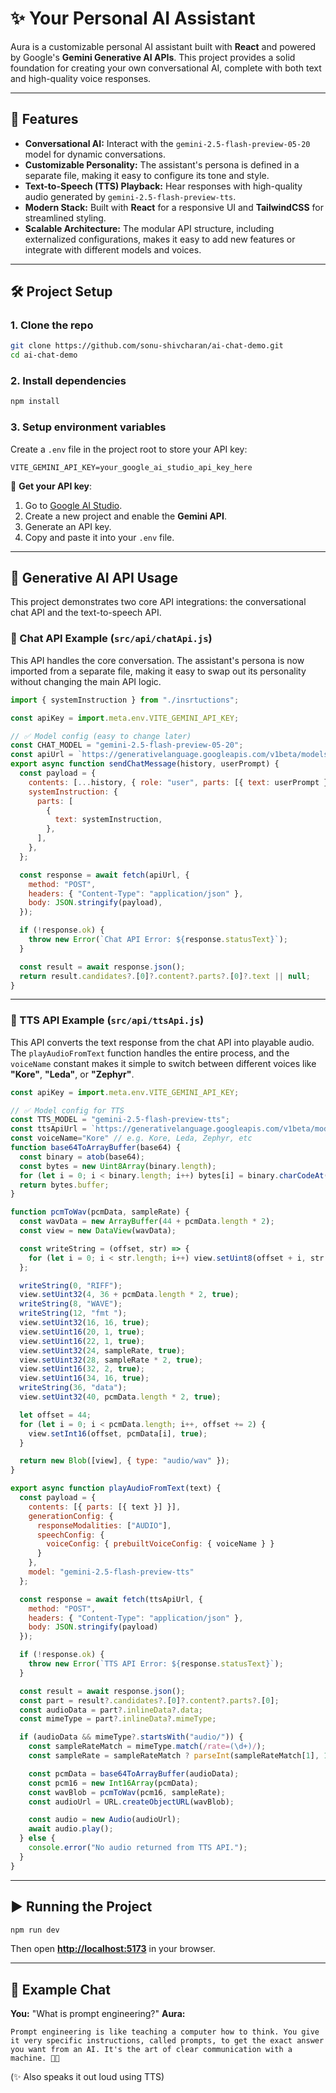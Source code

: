 # ✨ Your Personal AI Assistant

Aura is a customizable personal AI assistant built with **React** and powered by Google's **Gemini Generative AI APIs**. This project provides a solid foundation for creating your own conversational AI, complete with both text and high-quality voice responses.

-----

## 🚀 Features

  - **Conversational AI:** Interact with the `gemini-2.5-flash-preview-05-20` model for dynamic conversations.
  - **Customizable Personality:** The assistant's persona is defined in a separate file, making it easy to configure its tone and style.
  - **Text-to-Speech (TTS) Playback:** Hear responses with high-quality audio generated by `gemini-2.5-flash-preview-tts`.
  - **Modern Stack:** Built with **React** for a responsive UI and **TailwindCSS** for streamlined styling.
  - **Scalable Architecture:** The modular API structure, including externalized configurations, makes it easy to add new features or integrate with different models and voices.

-----

## 🛠️ Project Setup

### 1\. Clone the repo

```bash
git clone https://github.com/sonu-shivcharan/ai-chat-demo.git
cd ai-chat-demo
```

### 2\. Install dependencies

```bash
npm install
```

### 3\. Setup environment variables

Create a `.env` file in the project root to store your API key:

```env
VITE_GEMINI_API_KEY=your_google_ai_studio_api_key_here
```

🔑 **Get your API key**:

1.  Go to [Google AI Studio](https://aistudio.google.com/).
2.  Create a new project and enable the **Gemini API**.
3.  Generate an API key.
4.  Copy and paste it into your `.env` file.

-----

## 🧠 Generative AI API Usage

This project demonstrates two core API integrations: the conversational chat API and the text-to-speech API.

### 🔹 Chat API Example (`src/api/chatApi.js`)

This API handles the core conversation. The assistant's persona is now imported from a separate file, making it easy to swap out its personality without changing the main API logic.

```js
import { systemInstruction } from "./insrtuctions";

const apiKey = import.meta.env.VITE_GEMINI_API_KEY;

// ✅ Model config (easy to change later)
const CHAT_MODEL = "gemini-2.5-flash-preview-05-20";
const apiUrl = `https://generativelanguage.googleapis.com/v1beta/models/${CHAT_MODEL}:generateContent?key=${apiKey}`;
export async function sendChatMessage(history, userPrompt) {
  const payload = {
    contents: [...history, { role: "user", parts: [{ text: userPrompt }] }],
    systemInstruction: {
      parts: [
        {
          text: systemInstruction,
        },
      ],
    },
  };

  const response = await fetch(apiUrl, {
    method: "POST",
    headers: { "Content-Type": "application/json" },
    body: JSON.stringify(payload),
  });

  if (!response.ok) {
    throw new Error(`Chat API Error: ${response.statusText}`);
  }

  const result = await response.json();
  return result.candidates?.[0]?.content?.parts?.[0]?.text || null;
}
```

-----

### 🔹 TTS API Example (`src/api/ttsApi.js`)

This API converts the text response from the chat API into playable audio. The `playAudioFromText` function handles the entire process, and the `voiceName` constant makes it simple to switch between different voices like **"Kore"**, **"Leda"**, or **"Zephyr"**.

```js
const apiKey = import.meta.env.VITE_GEMINI_API_KEY;

// ✅ Model config for TTS
const TTS_MODEL = "gemini-2.5-flash-preview-tts";
const ttsApiUrl = `https://generativelanguage.googleapis.com/v1beta/models/${TTS_MODEL}:generateContent?key=${apiKey}`;
const voiceName="Kore" // e.g. Kore, Leda, Zephyr, etc
function base64ToArrayBuffer(base64) {
  const binary = atob(base64);
  const bytes = new Uint8Array(binary.length);
  for (let i = 0; i < binary.length; i++) bytes[i] = binary.charCodeAt(i);
  return bytes.buffer;
}

function pcmToWav(pcmData, sampleRate) {
  const wavData = new ArrayBuffer(44 + pcmData.length * 2);
  const view = new DataView(wavData);

  const writeString = (offset, str) => {
    for (let i = 0; i < str.length; i++) view.setUint8(offset + i, str.charCodeAt(i));
  };

  writeString(0, "RIFF");
  view.setUint32(4, 36 + pcmData.length * 2, true);
  writeString(8, "WAVE");
  writeString(12, "fmt ");
  view.setUint32(16, 16, true);
  view.setUint16(20, 1, true);
  view.setUint16(22, 1, true);
  view.setUint32(24, sampleRate, true);
  view.setUint32(28, sampleRate * 2, true);
  view.setUint16(32, 2, true);
  view.setUint16(34, 16, true);
  writeString(36, "data");
  view.setUint32(40, pcmData.length * 2, true);

  let offset = 44;
  for (let i = 0; i < pcmData.length; i++, offset += 2) {
    view.setInt16(offset, pcmData[i], true);
  }

  return new Blob([view], { type: "audio/wav" });
}

export async function playAudioFromText(text) {
  const payload = {
    contents: [{ parts: [{ text }] }],
    generationConfig: {
      responseModalities: ["AUDIO"],
      speechConfig: {
        voiceConfig: { prebuiltVoiceConfig: { voiceName } } 
      }
    },
    model: "gemini-2.5-flash-preview-tts"
  };

  const response = await fetch(ttsApiUrl, {
    method: "POST",
    headers: { "Content-Type": "application/json" },
    body: JSON.stringify(payload)
  });

  if (!response.ok) {
    throw new Error(`TTS API Error: ${response.statusText}`);
  }

  const result = await response.json();
  const part = result?.candidates?.[0]?.content?.parts?.[0];
  const audioData = part?.inlineData?.data;
  const mimeType = part?.inlineData?.mimeType;

  if (audioData && mimeType?.startsWith("audio/")) {
    const sampleRateMatch = mimeType.match(/rate=(\d+)/);
    const sampleRate = sampleRateMatch ? parseInt(sampleRateMatch[1], 10) : 16000;

    const pcmData = base64ToArrayBuffer(audioData);
    const pcm16 = new Int16Array(pcmData);
    const wavBlob = pcmToWav(pcm16, sampleRate);
    const audioUrl = URL.createObjectURL(wavBlob);

    const audio = new Audio(audioUrl);
    await audio.play();
  } else {
    console.error("No audio returned from TTS API.");
  }
}
```

-----

## ▶️ Running the Project

```bash
npm run dev
```

Then open **[http://localhost:5173](https://www.google.com/search?q=http://localhost:5173)** in your browser.

-----

## 📝 Example Chat

**You:** "What is prompt engineering?"
**Aura:**

```
Prompt engineering is like teaching a computer how to think. You give it very specific instructions, called prompts, to get the exact answer you want from an AI. It's the art of clear communication with a machine. 🧠✨
```

(✨ Also speaks it out loud using TTS)

